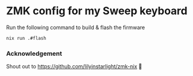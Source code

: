 # ZMK config for my Sweep keyboard

Run the following command to build & flash the firmware

```bash
nix run .#flash
```

### Acknowledgement
Shout out to https://github.com/lilyinstarlight/zmk-nix 💜
